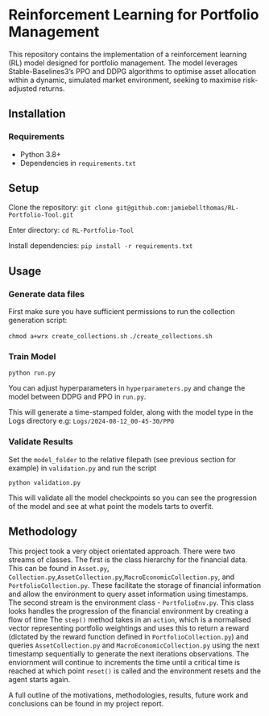 # Reinforcement Learning for Portfolio Management
This repository contains the implementation of a reinforcement learning (RL) model designed for portfolio management. The model leverages Stable-Baselines3’s PPO and DDPG algorithms to optimise asset allocation within a dynamic, simulated market environment, seeking to maximise risk-adjusted returns.

## Installation
### Requirements
- Python 3.8+
- Dependencies in `requirements.txt`

## Setup
Clone the repository:
`git clone git@github.com:jamiebellthomas/RL-Portfolio-Tool.git`

Enter directory:
`cd RL-Portfolio-Tool`

Install dependencies:
`pip install -r requirements.txt`

## Usage 

### Generate data files

First make sure you have sufficient permissions to run the collection generation script:

`chmod a+wrx create_collections.sh`
`./create_collections.sh`

### Train Model

`python run.py`

You can adjust hyperparameters in `hyperparameters.py` and change the model between DDPG and PPO in `run.py`.

This will generate a time-stamped folder, along with the model type in the Logs directory e.g: `Logs/2024-08-12_00-45-30/PPO`

### Validate Results

Set the `model_folder` to the relative filepath (see previous section for example) in `validation.py` and run the script

`python validation.py`

This will validate all the model checkpoints so you can see the progression of the model and see at what point the models tarts to overfit.

## Methodology

This project took a very object orientated approach. There were two streams of classes. The first is the class hierarchy for the financial data.
This can be found in `Asset.py`, `Collection.py`,`AssetCollection.py`,`MacroEconomicCollection.py`, and `PortfolioCollection.py`. These
facilitate the storage of financial information and allow the environment to query asset information using timestamps. The second stream
is the environment class - `PortfolioEnv.py`. This class looks handles the progression of the financial environment by creating a flow of time
The `step()` method takes in an `action`, which is a normalised vector representing portfolio weightings and uses this to return a reward
(dictated by the reward function defined in `PortfolioCollection.py`) and queries `AssetCollection.py` and `MacroEconomicCollection.py` using
the next timestamp sequentially to generate the next iterations observations. The enviornment will continue to increments the time until 
a critical time is reached at which point `reset()` is called and the environment resets and the agent starts again.

A full outline of the motivations, methodologies, results, future work and conclusions can be found in my project report.



